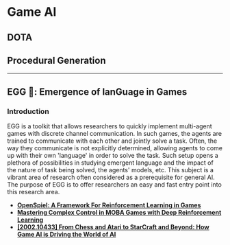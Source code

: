 # Game AI

## DOTA

## Procedural Generation

---

## EGG 🐣: Emergence of lanGuage in Games

### Introduction

EGG is a toolkit that allows researchers to quickly implement multi-agent games with discrete channel communication. In
such games, the agents are trained to communicate with each other and jointly solve a task. Often, the way they communicate is not explicitly determined, allowing agents to come up with their own 'language' in order to solve the task.
Such setup opens a plethora of possibilities in studying emergent language and the impact of the nature of task being solved, the agents' models, etc. This subject is a vibrant area of research often considered as a prerequisite for general AI. The purpose of EGG is to offer researchers an easy and fast entry point into this research area.

- [**OpenSpiel: A Framework For Reinforcement Learning in Games**](https://deepmind.com/research/open-source/openspiel)
- [**Mastering Complex Control in MOBA Games with Deep Reinforcement Learning**](https://arxiv.org/abs/1912.09729v1.pdf)
- [**[2002.10433] From Chess and Atari to StarCraft and Beyond: How Game AI is Driving the World of AI**](https://arxiv.org/abs/2002.10433)
